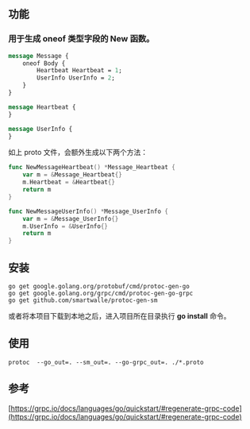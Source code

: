 ## 功能

### 用于生成 oneof 类型字段的 New 函数。

```proto
message Message {
    oneof Body {
        Heartbeat Heartbeat = 1;
        UserInfo UserInfo = 2;
    }
}

message Heartbeat {
}

message UserInfo {
}
```

如上 proto 文件，会额外生成以下两个方法：

```go
func NewMessageHeartbeat() *Message_Heartbeat {
	var m = &Message_Heartbeat{}
	m.Heartbeat = &Heartbeat{}
	return m
}

func NewMessageUserInfo() *Message_UserInfo {
	var m = &Message_UserInfo{}
	m.UserInfo = &UserInfo{}
	return m
}
```

## 安装

```shell
go get google.golang.org/protobuf/cmd/protoc-gen-go
go get google.golang.org/grpc/cmd/protoc-gen-go-grpc
go get github.com/smartwalle/protoc-gen-sm
```

或者将本项目下载到本地之后，进入项目所在目录执行 **go install** 命令。

## 使用

```shell
protoc  --go_out=. --sm_out=. --go-grpc_out=. ./*.proto
```

## 参考

[https://grpc.io/docs/languages/go/quickstart/#regenerate-grpc-code](https://grpc.io/docs/languages/go/quickstart/#regenerate-grpc-code)
